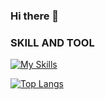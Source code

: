 ### Hi there 👋

### SKILL AND TOOL

[![My Skills](https://skillicons.dev/icons?i=js,ts,cs,dotnet,react,redux,nextjs,angular,vite,vitest,jest,materialui,tailwind,sass,bootstrap,vscode,git,github,azure,docker,figma,nodejs,npm,yarn,postgres,postman,rider,vscode&theme=dark)](https://skillicons.dev)

[![Top Langs](https://github-readme-stats.vercel.app/api/top-langs/?username=NontagornC&layout=compact)](https://github.com/anuraghazra/github-readme-stats)



